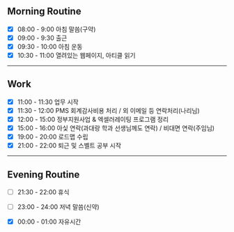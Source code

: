 ## Morning Routine
- [x] 08:00 - 9:00 아침 말씀(구약)
- [x] 09:00 - 9:30 출근
- [x] 09:30 - 10:00 아침 운동
- [x] 10:30 - 11:00 열려있는 웹페이지, 아티클 읽기
***
## Work
- [x] 11:00 - 11:30 업무 시작
- [x] 11:30 - 12:00 PMS 회계감사비용 처리 / 외 이메일 등 연락처리(나리님)
- [x] 12:00 - 15:00 정부지원사업 & 엑셀러레이팅 프로그램 정리
- [x] 15:00 - 16:00 아싳 연락(과대랑 학과 선생님께도 연락) / 비대면 연락(주임님)
- [x] 19:00 - 20:00 로드맵 수립
- [x] 21:00 - 22:00 퇴근 및 스벨트 공부 시작
***
## Evening Routine 
- [ ] 21:30 - 22:00 휴식
- [ ] 23:00 - 24:00 저녁 말씀(신약)
- [x] 00:00 - 01:00 자유시간


